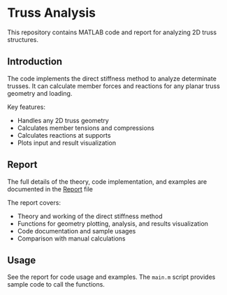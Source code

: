 # Truss Analysis

This repository contains MATLAB code and report for analyzing 2D truss structures.

## Introduction

The code implements the direct stiffness method to analyze determinate trusses. It can calculate member forces and reactions for any planar truss geometry and loading.  

Key features:

- Handles any 2D truss geometry
- Calculates member tensions and compressions
- Calculates reactions at supports
- Plots input and result visualization

## Report

The full details of the theory, code implementation, and examples are documented in the [Report](Report.pdf) file

The report covers:

- Theory and working of the direct stiffness method
- Functions for geometry plotting, analysis, and results visualization
- Code documentation and sample usages
- Comparison with manual calculations

## Usage

See the report for code usage and examples. The `main.m` script provides sample code to call the functions.
